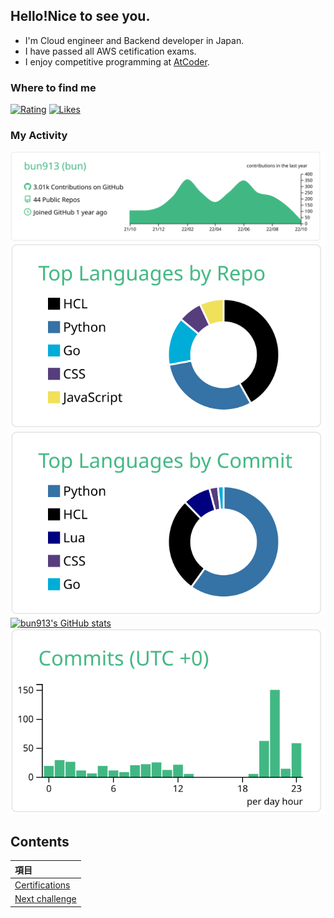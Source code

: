 ## Hello!Nice to see you.

- I'm Cloud engineer and Backend developer in Japan.
- I have passed all AWS cetification exams.
- I enjoy competitive programming at [AtCoder](https://atcoder.jp/?lang=ja).

### Where to find me

[![Rating](https://badgen.org/img/atcoder/bun913/rating/algorithm?style=for-the-badge)](https://atcoder.jp/users/bun913?contestType=algo)
[![Likes](https://badgen.org/img/zenn/bun913/likes?style=for-the-badge)](https://zenn.dev/bun913)

### My Activity

[![](https://raw.githubusercontent.com/bun913/bun913/main/profile-summary-card-output/vue/0-profile-details.svg)](https://github.com/bun913/github-profile-summary-cards)
[![](https://raw.githubusercontent.com/bun913/bun913/main/profile-summary-card-output/vue/1-repos-per-language.svg)](https://github.com/bun913/github-profile-summary-cards)
[![](https://raw.githubusercontent.com/bun913/bun913/main/profile-summary-card-output/vue/2-most-commit-language.svg)](https://github.com/bun913/github-profile-summary-cards)
[![bun913's GitHub stats](https://github-readme-stats.vercel.app/api?username=bun913)](https://github.com/anuraghazra/github-readme-stats)[![](https://raw.githubusercontent.com/bun913/bun913/main/profile-summary-card-output/vue/4-productive-time.svg)](https://github.com/bun913/github-profile-summary-cards)

## Contents

| 項目                                                           |
| :------------------------------------------------------------- |
| [Certifications](./profile/certified.md)                       |
| [Next challenge](./profile/next_challenge.md)                  |
